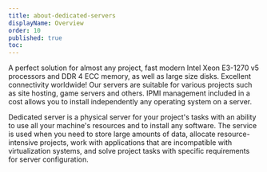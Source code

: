 ```yaml
---
title: about-dedicated-servers
displayName: Overview
order: 10
published: true
toc:
---
```

A perfect solution for almost any project, fast modern Intel Xeon E3-1270 v5 processors and DDR 4 ECC memory, as well as large size disks. Excellent connectivity worldwide! Our servers are suitable for various projects such as site hosting, game servers and others. IPMI management included in a cost allows you to install independently any operating system on a server.

Dedicated server is a physical server for your project's tasks with an ability to use all your machine's resources and to install any software. The service is used when you need to store large amounts of data, allocate resource-intensive projects, work with applications that are incompatible with virtualization systems, and solve project tasks with specific requirements for server configuration.